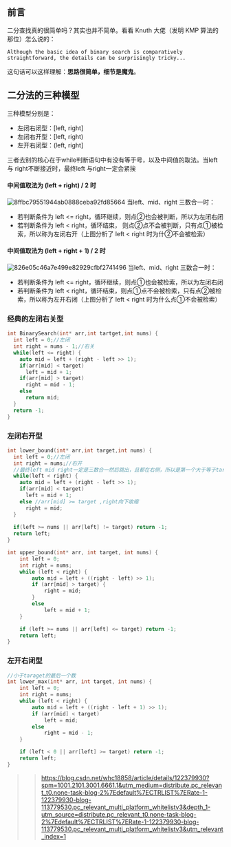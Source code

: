 ## 前言
二分查找真的很简单吗？其实也并不简单。看看 Knuth 大佬（发明 KMP 算法的那位）怎么说的：
```
Although the basic idea of binary search is comparatively straightforward, the details can be surprisingly tricky...
```
这句话可以这样理解：**思路很简单，细节是魔鬼**。
## 二分法的三种模型
三种模型分别是：
- 左闭右闭型：[left, right]
- 左闭右开型：[left, right)
- 左开右闭型：(left, right]

三者去别的核心在于while判断语句中有没有等于号，以及中间值的取法。当left 与 right不断接近时，最终left 与right一定会紧挨
#### 中间值取法为 (left + right) / 2 时
![8ffbc79551944ab0888ceba92fd85664](https://user-images.githubusercontent.com/79822208/204229887-6a13dbcd-e7fe-4792-bbb2-7980ddf7726e.png)
当left、mid、right 三数合一时：
- 若判断条件为 left <= right，循环继续，则点②也会被判断，所以为左闭右闭
- 若判断条件为 left < right，循环结束， 则点②点不会被判断，只有点①被检索，所以称为左闭右开（上图分析了 left < right 时为什②不会被检索）
#### 中间值取法为 (left + right + 1) / 2 时
![826e05c46a7e499e82929cfbf2741496](https://user-images.githubusercontent.com/79822208/204230231-7d0e8cf2-ca4a-45b6-a272-08adba6042c8.png)
当left、mid、right 三数合一时：
- 若判断条件为 left <= right，循环继续，则点①也会被检索，所以为左闭右闭
- 若判断条件为 left <  right，循环结束，则点①点不会被检索，只有点②被检索，所以称为左开右闭（上图分析了 left < right 时为什么点①不会被检索）

### 经典的左闭右关型
```cpp
int BinarySearch(int* arr,int tartget,int nums) {
  int left = 0;//左闭
  int right = nums - 1;//右关
  while(left <= right) { 
    auto mid = left + (right - left >> 1);
    if(arr[mid] < target)
      left = mid + 1;
    if(arr[mid] > target)
      right = mid - 1;
    else
      return mid;
  }
  return -1;
}
```
### 左闭右开型
```cpp
int lower_bound(int* arr,int target,int nums) {
  int left = 0;//左闭
  int right = nums;//右开
  //最终left mid right一定是三数合一然后跳出，且都在右侧，所以是第一个大于等于target的数
  while(left < right) {
    auto mid = left + (right - left >> 1);
    if(arr[mid] < target)
      left = mid + 1;
    else //arr[mid] >= target ,right向下收缩
      right = mid;
  }
  
  if(left >= nums || arr[left] != target) return -1;
  return left;
}

int upper_bound(int* arr, int target, int nums) {
    int left = 0;
    int right = nums;
    while (left < right) {
        auto mid = left + ((right - left) >> 1);
        if (arr[mid] > target) {
            right = mid;
        }
        else
            left = mid + 1;
    }

    if (left >= nums || arr[left] <= target) return -1;
    return left;
}
```

### 左开右闭型
```cpp
//小于taraget的最后一个数
int lower_max(int* arr, int target, int nums) {
    int left = 0;
    int right = nums;
    while (left < right) {
        auto mid = left + ((right - left + 1) >> 1);
        if (arr[mid] < target)
            left = mid;
        else 
            right = mid - 1;
    }

    if (left < 0 || arr[left] >= target) return -1;
    return left;
}
```

>> https://blog.csdn.net/whc18858/article/details/122379930?spm=1001.2101.3001.6661.1&utm_medium=distribute.pc_relevant_t0.none-task-blog-2%7Edefault%7ECTRLIST%7ERate-1-122379930-blog-113779530.pc_relevant_multi_platform_whitelistv3&depth_1-utm_source=distribute.pc_relevant_t0.none-task-blog-2%7Edefault%7ECTRLIST%7ERate-1-122379930-blog-113779530.pc_relevant_multi_platform_whitelistv3&utm_relevant_index=1

